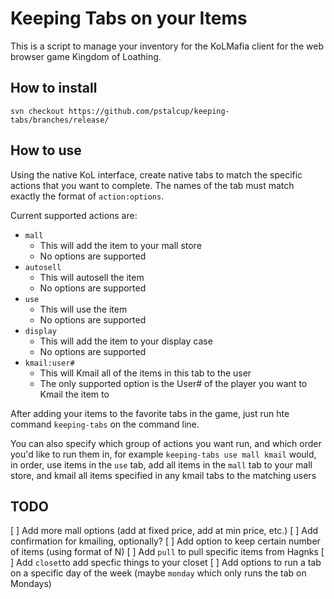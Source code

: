 # Keeping Tabs on your Items

This is a script to manage your inventory for the KoLMafia client for the web browser game Kingdom of Loathing.

## How to install

```text
svn checkout https://github.com/pstalcup/keeping-tabs/branches/release/
```

## How to use

Using the native KoL interface, create native tabs to match the specific actions that you want to complete. The names of the tab must match exactly the format of `action:options`. 

Current supported actions are:

* `mall`
  * This will add the item to your mall store
  * No options are supported
* `autosell`
  * This will autosell the item
  * No options are supported
* `use`
  * This will use the item
  * No options are supported
* `display`
  * This will add the item to your display case
  * No options are supported
* `kmail:user#`
  * This will Kmail all of the items in this tab to the user
  * The only supported option is the User# of the player you want to Kmail the item to
  
After adding your items to the favorite tabs in the game, just run hte command `keeping-tabs` on the command line.

You can also specify which group of actions you want run, and which order you'd like to run them in, for example `keeping-tabs use mall kmail` would, in order, use items in the `use` tab, add all items in the `mall` tab to your mall store, and kmail all items specified in any kmail tabs to the matching users

## TODO

[ ] Add more mall options (add at fixed price, add at min price, etc.)
[ ] Add confirmation for kmailing, optionally? 
[ ] Add option to keep certain number of items (using format of N)
[ ] Add `pull` to pull specific items from Hagnks
[ ] Add `closet`to add specfic things to your closet
[ ] Add options to run a tab on a specific day of the week (maybe `monday` which only runs the tab on Mondays)
